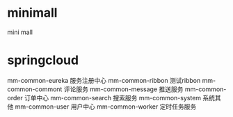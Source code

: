 # minimall
mini mall

# springcloud

mm-common-eureka 服务注册中心
mm-common-ribbon 测试ribbon
mm-common-commont 评论服务
mm-common-message 推送服务
mm-common-order 订单中心
mm-common-search 搜索服务
mm-common-system 系统其他
mm-common-user 用户中心
mm-common-worker 定时任务服务
